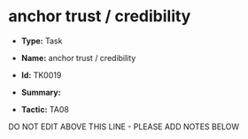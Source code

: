 # anchor trust / credibility

* **Type:** Task

* **Name:** anchor trust / credibility

* **Id:** TK0019

* **Summary:** 

* **Tactic:** TA08

DO NOT EDIT ABOVE THIS LINE - PLEASE ADD NOTES BELOW